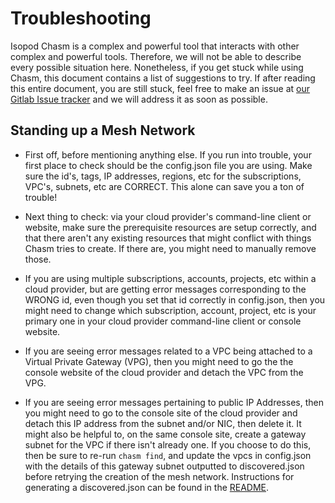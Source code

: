 # Troubleshooting

Isopod Chasm is a complex and powerful tool that interacts with other complex and powerful tools. Therefore, we will not be able to describe every possible situation here. Nonetheless, if you get stuck while using Chasm, this document contains a list of suggestions to try. If after reading this entire document, you are still stuck, feel free to make an issue at [our Gitlab Issue tracker](https://gitlab.com/isopod-cloud/chasm/-/issues) and we will address it as soon as possible.

## Standing up a Mesh Network

- First off, before mentioning anything else. If you run into trouble, your first place to check should be the config.json file you are using. Make sure the id's, tags, IP addresses, regions, etc for the subscriptions, VPC's, subnets, etc are CORRECT. This alone can save you a ton of trouble!

- Next thing to check: via your cloud provider's command-line client or website, make sure the prerequisite resources are setup correctly, and that there aren't any existing resources that might conflict with things Chasm tries to create. If there are, you might need to manually remove those.

- If you are using multiple subscriptions, accounts, projects, etc within a cloud provider, but are getting error messages corresponding to the WRONG id, even though you set that id correctly in config.json, then you might need to change which subscription, account, project, etc is your primary one in your cloud provider command-line client or console website.

- If you are seeing error messages related to a VPC being attached to a Virtual Private Gateway (VPG), then you might need to go the the console website of the cloud provider and detach the VPC from the VPG.

- If you are seeing error messages pertaining to public IP Addresses, then you might need to go to the console site of the cloud provider and detach this IP address from the subnet and/or NIC, then delete it. It might also be helpful to, on the same console site, create a gateway subnet for the VPC if there isn't already one. If you choose to do this, then be sure to re-run `chasm find`, and update the vpcs in config.json with the details of this gateway subnet outputted to discovered.json before retrying the creation of the mesh network. Instructions for generating a discovered.json can be found in the [README](README.md).
